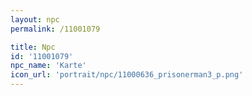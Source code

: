 ```yaml
---
layout: npc
permalink: /11001079

title: Npc
id: '11001079'
npc_name: 'Karte'
icon_url: 'portrait/npc/11000636_prisonerman3_p.png'
---
```


